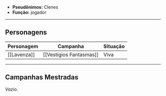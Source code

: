 - **Pseudônimos:** Clenes
- **Função:** jogador

---

## Personagens

| Personagem  | Campanha                | Situação |
| ----------- | ----------------------- | -------- |
| [[Lavenza]] | [[Vestígios Fantasmas]] | Viva     |

---

## Campanhas Mestradas

*Vazio.*